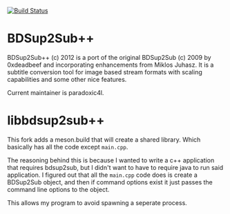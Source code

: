 [![Build Status](https://travis-ci.org/amichaeltm/BDSup2SubPlusPlus.svg?branch=master)](https://travis-ci.org/amichaeltm/BDSup2SubPlusPlus)

BDSup2Sub++
===========

BDSup2Sub++ (c) 2012 is a port of the original BDSup2Sub (c) 2009 by 0xdeadbeef and incorporating enhancements from  Miklos Juhasz. It is a subtitle conversion tool for image based stream formats with scaling capabilities and some other nice features.

Current maintainer is paradoxic4l.

# libbdsup2sub++

This fork adds a meson.build that will create a shared library. Which basically has all the code except `main.cpp`.

The reasoning behind this is because I wanted to write a c++ application that requires bdsup2sub, but I didn't want
to have to require java to run said application.  I figured out that all the `main.cpp` code does is create a
BDSup2Sub object, and then if command options exist it just passes the command line options to the object.

This allows my program to avoid spawning a seperate process.
